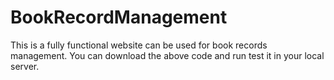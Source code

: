 # BookRecordManagement
This is a fully functional website can be used for book records management.
You can download the above code and run test it in your local server.

